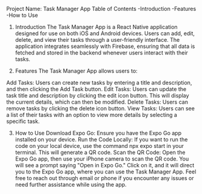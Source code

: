 Project Name: Task Manager App
Table of Contents
-Introduction
-Features
-How to Use
1. Introduction
The Task Manager App is a React Native application designed for use on both iOS and Android devices. Users can add, edit, delete, and view their tasks through a user-friendly interface. The application integrates seamlessly with Firebase, ensuring that all data is fetched and stored in the backend whenever users interact with their tasks.

2. Features
The Task Manager App allows users to:

Add Tasks: Users can create new tasks by entering a title and description, and then clicking the Add Task button.
Edit Tasks: Users can update the task title and description by clicking the edit icon button. This will display the current details, which can then be modified.
Delete Tasks: Users can remove tasks by clicking the delete icon button.
View Tasks: Users can see a list of their tasks with an option to view more details by selecting a specific task.

3. How to Use
Download Expo Go: Ensure you have the Expo Go app installed on your device.
Run the Code Locally: If you want to run the code on your local device, use the command npx expo start in your terminal. This will generate a QR code.
Scan the QR Code: Open the Expo Go app, then use your iPhone camera to scan the QR code. You will see a prompt saying "Open in Expo Go." Click on it, and it will direct you to the Expo Go app, where you can use the Task Manager App.
Feel free to reach out through email or phone if you encounter any issues or need further assistance while using the app.
